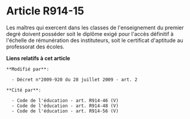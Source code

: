 # Article R914-15

Les maîtres qui exercent dans les classes de l'enseignement du premier degré doivent posséder soit le diplôme exigé pour
l'accès définitif à l'échelle de rémunération des instituteurs, soit le certificat d'aptitude au professorat des écoles.

**Liens relatifs à cet article**

	**Modifié par**:

	  - Décret n°2009-920 du 28 juillet 2009 - art. 2

	**Cité par**:

	  - Code de l'éducation - art. R914-46 (V)
	  - Code de l'éducation - art. R914-48 (V)
	  - Code de l'éducation - art. R914-56 (V)
